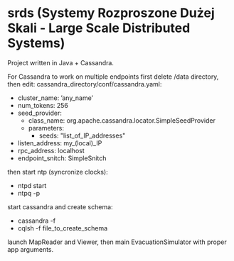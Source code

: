 # srds (Systemy Rozproszone Dużej Skali - Large Scale Distributed Systems)

Project written in Java + Cassandra. 

For Cassandra to work on multiple endpoints first delete <cassandra>/data directory, then edit: 
cassandra_directory/conf/cassandra.yaml:
- cluster_name: ’any_name’
- num_tokens: 256
- seed_provider:
  - class_name: org.apache.cassandra.locator.SimpleSeedProvider
  - parameters:
    - seeds: "list_of_IP_addresses"
- listen_address: my_(local)_IP
- rpc_address: localhost
- endpoint_snitch: SimpleSnitch

then start ntp (syncronize clocks):
* ntpd start
* ntpq -p 

start cassandra and create schema:
* cassandra -f
* cqlsh -f file_to_create_schema

launch MapReader and Viewer, then main EvacuationSimulator with proper app arguments.
